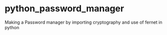 # python_password_manager
Making a Password manager by importing cryptography and use of fernet in python
